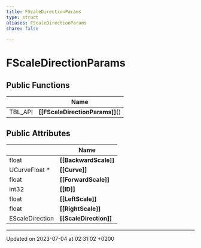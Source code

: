 ```yaml
---
title: FScaleDirectionParams
type: struct
aliases: FScaleDirectionParams
share: false

---
```


# FScaleDirectionParams





## Public Functions

|                | Name           |
| -------------- | -------------- |
| TBL_API | **[[FScaleDirectionParams]]**() |

## Public Attributes

|                | Name           |
| -------------- | -------------- |
| float | **[[BackwardScale]]**  |
| UCurveFloat * | **[[Curve]]**  |
| float | **[[ForwardScale]]**  |
| int32 | **[[ID]]**  |
| float | **[[LeftScale]]**  |
| float | **[[RightScale]]**  |
| EScaleDirection | **[[ScaleDirection]]**  |

-------------------------------

Updated on 2023-07-04 at 02:31:02 +0200